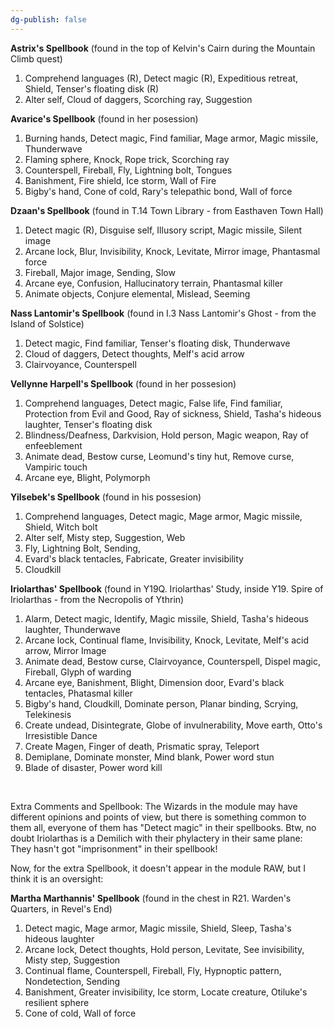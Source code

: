 ```yaml
---
dg-publish: false
---
```


**Astrix's Spellbook** (found in the top of Kelvin's Cairn during the Mountain Climb quest)

1.  Comprehend languages (R), Detect magic (R), Expeditious retreat, Shield, Tenser's floating disk (R)
2.  Alter self, Cloud of daggers, Scorching ray, Suggestion

**Avarice's Spellbook** (found in her posession)

1.  Burning hands, Detect magic, Find familiar, Mage armor, Magic missile, Thunderwave
2.  Flaming sphere, Knock, Rope trick, Scorching ray
3.  Counterspell, Fireball, Fly, Lightning bolt, Tongues
4.  Banishment, Fire shield, Ice storm, Wall of Fire
5.  Bigby's hand, Cone of cold, Rary's telepathic bond, Wall of force

**Dzaan's Spellbook** (found in T.14 Town Library - from Easthaven Town Hall)

1.  Detect magic (R), Disguise self, Illusory script, Magic missile, Silent image
2.  Arcane lock, Blur, Invisibility, Knock, Levitate, Mirror image, Phantasmal force
3.  Fireball, Major image, Sending, Slow
4.  Arcane eye, Confusion, Hallucinatory terrain, Phantasmal killer
5.  Animate objects, Conjure elemental, Mislead, Seeming

**Nass Lantomir's Spellbook** (found in I.3 Nass Lantomir's Ghost - from the Island of Solstice)

1.  Detect magic, Find familiar, Tenser's floating disk, Thunderwave
2.  Cloud of daggers, Detect thoughts, Melf's acid arrow
3.  Clairvoyance, Counterspell

**Vellynne Harpell's Spellbook** (found in her possesion)

1.  Comprehend languages, Detect magic, False life, Find familiar, Protection from Evil and Good, Ray of sickness, Shield, Tasha's hideous laughter, Tenser's floating disk
2.  Blindness/Deafness, Darkvision, Hold person, Magic weapon, Ray of enfeeblement
3.  Animate dead, Bestow curse, Leomund's tiny hut, Remove curse, Vampiric touch
4.  Arcane eye, Blight, Polymorph

**Yilsebek's Spellbook** (found in his possesion)

1.  Comprehend languages, Detect magic, Mage armor, Magic missile, Shield, Witch bolt
2.  Alter self, Misty step, Suggestion, Web
3.  Fly, Lightning Bolt, Sending,
4.  Evard's black tentacles, Fabricate, Greater invisibility
5.  Cloudkill

**Iriolarthas' Spellbook** (found in Y19Q. Iriolarthas' Study, inside Y19. Spire of Iriolarthas - from the Necropolis of Ythrin)

1.  Alarm, Detect magic, Identify, Magic missile, Shield, Tasha's hideous laughter, Thunderwave
2.  Arcane lock, Continual flame, Invisibility, Knock, Levitate, Melf's acid arrow, Mirror Image
3.  Animate dead, Bestow curse, Clairvoyance, Counterspell, Dispel magic, Fireball, Glyph of warding
4.  Arcane eye, Banishment, Blight, Dimension door, Evard's black tentacles, Phatasmal killer
5.  Bigby's hand, Cloudkill, Dominate person, Planar binding, Scrying, Telekinesis
6.  Create undead, Disintegrate, Globe of invulnerability, Move earth, Otto's Irresistible Dance
7.  Create Magen, Finger of death, Prismatic spray, Teleport
8.  Demiplane, Dominate monster, Mind blank, Power word stun
9.  Blade of disaster, Power word kill

​

Extra Comments and Spellbook: The Wizards in the module may have different opinions and points of view, but there is something common to them all, everyone of them has "Detect magic" in their spellbooks. Btw, no doubt Iriolarthas is a Demilich with their phylactery in their same plane: They hasn't got "imprisonment" in their spellbook!

Now, for the extra Spellbook, it doesn't appear in the module RAW, but I think it is an oversight:

**Martha Marthannis' Spellbook** (found in the chest in R21. Warden's Quarters, in Revel's End)

1.  Detect magic, Mage armor, Magic missile, Shield, Sleep, Tasha's hideous laughter
2.  Arcane lock, Detect thoughts, Hold person, Levitate, See invisibility, Misty step, Suggestion
3.  Continual flame, Counterspell, Fireball, Fly, Hypnoptic pattern, Nondetection, Sending
4.  Banishment, Greater invisibility, Ice storm, Locate creature, Otiluke's resilient sphere
5.  Cone of cold, Wall of force